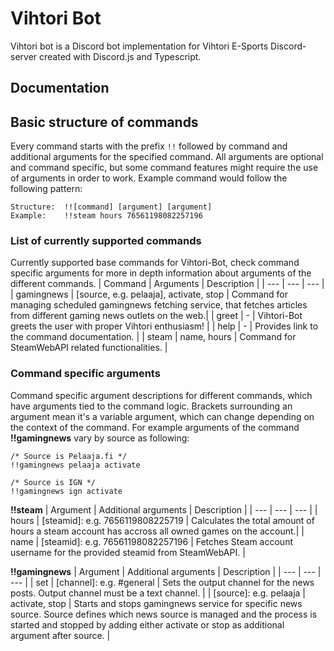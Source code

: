 # Vihtori Bot
Vihtori bot is a Discord bot implementation for Vihtori E-Sports Discord-server created with Discord.js and Typescript.

## Documentation

## Basic structure of commands

Every command starts with the prefix `!!` followed by command and additional arguments for the specified command. All arguments are optional and command specific, but some command features might require the use of arguments in order to work. Example command would follow the following pattern:

```
Structure:  !![command] [argument] [argument]
Example:    !!steam hours 76561198082257196
```

### List of currently supported commands
Currently supported base commands for Vihtori-Bot, check command specific arguments for more in depth information about arguments of the different commands.
| Command | Arguments | Description |
| --- | --- | --- |
| gamingnews | [source, e.g. pelaaja], activate, stop | Command for managing scheduled gamingnews fetching service, that fetches articles from different gaming news outlets on the web.|
| greet | - | Vihtori-Bot greets the user with proper Vihtori enthusiasm! |
| help | - | Provides link to the command documentation. |
| steam | name, hours | Command for SteamWebAPI related functionalities. |

### Command specific arguments
Command specific argument descriptions for different commands, which have arguments tied to the command logic. Brackets surrounding an argument mean it's a variable argument,
which can change depending on the context of the command. For example arguments of the command <b>!!gamingnews</b> vary by source as following:

```
/* Source is Pelaaja.fi */
!!gamingnews pelaaja activate

/* Source is IGN */
!!gamingnews ign activate
```

<b>!!steam</b>
| Argument | Additional arguments | Description |
| --- | --- | --- |
| hours | [steamid]: e.g. 7656119808225719 | Calculates the total amount of hours a steam account has accross all owned games on the account.|
| name | [steamid]: e.g. 76561198082257196 | Fetches Steam account username for the provided steamid from SteamWebAPI. |

<b>!!gamingnews</b>
| Argument | Additional arguments | Description |
| --- | --- | --- |
| set | [channel]: e.g. #general | Sets the output channel for the news posts. Output channel must be a text channel. |
| [source]: e.g. pelaaja | activate, stop | Starts and stops gamingnews service for specific news source. Source defines which news source is managed and the process is started and stopped by adding either activate or stop as additional argument after source. |
